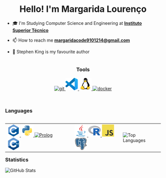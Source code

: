 <h1 align="center"> Hello! I'm Margarida Lourenço</h1>

- 🎓 I'm Studying Computer Science and Engineering at **[Instituto Superior Técnico](https://tecnico.ulisboa.pt)**

- 📫 How to reach me **margaridacode9101214@gmail.com**

- 📖 Stephen King is my favourite author

<h1></h1>

<h3 align="center">Tools</h3>
  <p align="center">
    <a href="https://git-scm.com/" target="_blank" rel="noreferrer"> <img src="https://www.vectorlogo.zone/logos/git-scm/git-scm-icon.svg" alt="git" width="40" height="40"/> 
      <a href="https://www.photoshop.com/en" target="_blank" rel="noreferrer"> <a href="https://code.visualstudio.com/" target="_blank" rel="noreferrer"> 
        <img src="https://raw.githubusercontent.com/devicons/devicon/1119b9f84c0290e0f0b38982099a2bd027a48bf1/icons/vscode/vscode-original.svg" alt="Visual Studio Code" width="40" height="40"/> 
        <a href="https://www.linux.org/" target="_blank" rel="noreferrer"> <img src="https://raw.githubusercontent.com/devicons/devicon/master/icons/linux/linux-original.svg" alt="linux" width="40" height="40"/>
          <a href="https://www.docker.com/" target="_blank" rel="noreferrer"> <img src="https://www.vectorlogo.zone/logos/docker/docker-icon.svg" alt="docker" width="40" height="40"/>
</a>

<br> </p>

<h3>Languages</h3>
<table align="left">
    <tr>
    <td>
    <div align="left" style="display: flex; alignitems="flex-start">
      <div style="width: 70%; display: inline-block; margin-right: 10%;">
        <a href="https://www.cprogramming.com/" target="_blank" rel="noreferrer"> <img src="https://raw.githubusercontent.com/devicons/devicon/master/icons/c/c-original.svg" alt="c" width="40" height="40"/>
        <a href="https://www.python.org" target="_blank" rel="noreferrer"> <img src="https://raw.githubusercontent.com/devicons/devicon/master/icons/python/python-original.svg" alt="python" width="40" height="40"/>
        <a href="https://www.swi-prolog.org/" target="_blank" rel="noreferrer"> <img src="https://avatars.githubusercontent.com/u/6884283?s=200&v=4" alt="Prolog" width="40" height="40"/>
        <a href="https://www.cprogramming.com/" target="_blank" rel="noreferrer"> <img src="https://raw.githubusercontent.com/devicons/devicon/master/icons/cplusplus/cplusplus-original.svg" alt="c++" width="40"               height="40"/> 
        </a>
      </div>
          <a href="https://www.java.com/" target="_blank" rel="noreferrer"> <img src="https://raw.githubusercontent.com/devicons/devicon/master/icons/java/java-original.svg" alt="java" width="40" height="40"/>
          <img src="https://raw.githubusercontent.com/devicons/devicon/master/icons/r/r-original.svg" alt="R" width="40" height="40"/>
          <img src="https://raw.githubusercontent.com/devicons/devicon/master/icons/javascript/javascript-original.svg" alt="JavaScript" width="40" height="40"/> 
          <img src="https://raw.githubusercontent.com/devicons/devicon/master/icons/postgresql/postgresql-original.svg" alt="PostgreSQL" width="40" height="40"/>
        </a>
   </td>
      <td style="padding-left: 20px;">
  <img src="https://github-readme-stats.vercel.app/api/top-langs/?username=margarida-lourenco&layout=compact&theme=catppuccin_latte&count_private=true&custom_title=Top%20Languages" alt="Top Languages">
  </a>
      </td>
    </tr>
  </table>

</p>
<br>
</p>
<div align="left">
  <h3>Statistics</h3>
  <img src="https://github-readme-stats.vercel.app/api?username=margarida-lourenco&show_icons=true&theme=catppuccin_latte&count_private=true" alt="GitHub Stats">
</div>
